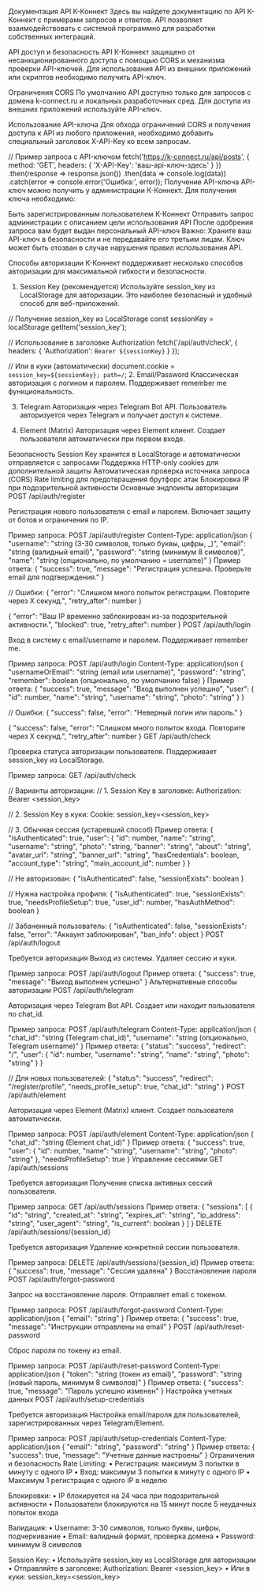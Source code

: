 Документация API К-Коннект
Здесь вы найдете документацию по API К-Коннект с примерами запросов и ответов. API позволяет взаимодействовать с системой программно для разработки собственных интеграций.

API доступ и безопасность
API К-Коннект защищено от несанкционированного доступа с помощью CORS и механизма проверки API-ключей. Для использования API из внешних приложений или скриптов необходимо получить API-ключ.

Ограничения CORS
По умолчанию API доступно только для запросов с домена k-connect.ru и локальных разработочных сред. Для доступа из внешних приложений используйте API-ключ.

Использование API-ключа
Для обхода ограничений CORS и получения доступа к API из любого приложения, необходимо добавить специальный заголовок X-API-Key ко всем запросам.

// Пример запроса с API-ключом
fetch('https://k-connect.ru/api/posts', {
  method: 'GET',
  headers: {
    'X-API-Key': 'ваш-api-ключ-здесь'
  }
})
.then(response => response.json())
.then(data => console.log(data))
.catch(error => console.error('Ошибка:', error));
Получение API-ключа
API-ключ можно получить у администрации К-Коннект. Для получения ключа необходимо:

Быть зарегистрированным пользователем К-Коннект
Отправить запрос администрации с описанием цели использования API
После одобрения запроса вам будет выдан персональный API-ключ
Важно: Храните ваш API-ключ в безопасности и не передавайте его третьим лицам. Ключ может быть отозван в случае нарушения правил использования API.

Способы авторизации
К-Коннект поддерживает несколько способов авторизации для максимальной гибкости и безопасности.

1. Session Key (рекомендуется)
Используйте session_key из LocalStorage для авторизации. Это наиболее безопасный и удобный способ для веб-приложений.

// Получение session_key из LocalStorage
const sessionKey = localStorage.getItem('session_key');

// Использование в заголовке Authorization
fetch('/api/auth/check', {
  headers: {
    'Authorization': `Bearer ${sessionKey}`
  }
});

// Или в куки (автоматически)
document.cookie = `session_key=${sessionKey}; path=/`;
2. Email/Password
Классическая авторизация с логином и паролем. Поддерживает remember me функциональность.

3. Telegram
Авторизация через Telegram Bot API. Пользователь авторизуется через Telegram и получает доступ к системе.

4. Element (Matrix)
Авторизация через Element клиент. Создает пользователя автоматически при первом входе.

Безопасность
Session Key хранится в LocalStorage и автоматически отправляется с запросами
Поддержка HTTP-only cookies для дополнительной защиты
Автоматическая проверка источника запроса (CORS)
Rate limiting для предотвращения брутфорс атак
Блокировка IP при подозрительной активности
Основные эндпоинты авторизации
POST
/api/auth/register

Регистрация нового пользователя с email и паролем. Включает защиту от ботов и ограничения по IP.

Пример запроса:
POST /api/auth/register
Content-Type: application/json
{
  "username": "string (3-30 символов, только буквы, цифры, _)",
  "email": "string (валидный email)",
  "password": "string (минимум 8 символов)",
  "name": "string (опционально, по умолчанию = username)"
}
Пример ответа:
{
  "success": true,
  "message": "Регистрация успешна. Проверьте email для подтверждения."
}

// Ошибки:
{
  "error": "Слишком много попыток регистрации. Повторите через X секунд.",
  "retry_after": number
}

{
  "error": "Ваш IP временно заблокирован из-за подозрительной активности.",
  "blocked": true,
  "retry_after": number
}
POST
/api/auth/login

Вход в систему с email/username и паролем. Поддерживает remember me.

Пример запроса:
POST /api/auth/login
Content-Type: application/json
{
  "usernameOrEmail": "string (email или username)",
  "password": "string",
  "remember": boolean (опционально, по умолчанию false)
}
Пример ответа:
{
  "success": true,
  "message": "Вход выполнен успешно",
  "user": {
    "id": number,
    "name": "string",
    "username": "string",
    "photo": "string"
  }
}

// Ошибки:
{
  "success": false,
  "error": "Неверный логин или пароль."
}

{
  "success": false,
  "error": "Слишком много попыток входа. Повторите через X секунд.",
  "retry_after": number
}
GET
/api/auth/check

Проверка статуса авторизации пользователя. Поддерживает session_key из LocalStorage.

Пример запроса:
GET /api/auth/check

// Варианты авторизации:
// 1. Session Key в заголовке:
Authorization: Bearer <session_key>

// 2. Session Key в куки:
Cookie: session_key=<session_key>

// 3. Обычная сессия (устаревший способ)
Пример ответа:
{
  "isAuthenticated": true,
  "user": {
    "id": number,
    "name": "string",
    "username": "string",
    "photo": "string,
    "banner": "string",
    "about": "string",
    "avatar_url": "string",
    "banner_url": "string",
    "hasCredentials": boolean,
    "account_type": "string",
    "main_account_id": number
  }
}

// Не авторизован:
{
  "isAuthenticated": false,
  "sessionExists": boolean
}

// Нужна настройка профиля:
{
  "isAuthenticated": true,
  "sessionExists": true,
  "needsProfileSetup": true,
  "user_id": number,
  "hasAuthMethod": boolean
}

// Забаненный пользователь:
{
  "isAuthenticated": false,
  "sessionExists": false,
  "error": "Аккаунт заблокирован",
  "ban_info": object
}
POST
/api/auth/logout

Требуется авторизация
Выход из системы. Удаляет сессию и куки.

Пример запроса:
POST /api/auth/logout
Пример ответа:
{
  "success": true,
  "message": "Выход выполнен успешно"
}
Альтернативные способы авторизации
POST
/api/auth/telegram

Авторизация через Telegram Bot API. Создает или находит пользователя по chat_id.

Пример запроса:
POST /api/auth/telegram
Content-Type: application/json
{
  "chat_id": "string (Telegram chat_id)",
  "username": "string (опционально, Telegram username)"
}
Пример ответа:
{
  "status": "success",
  "redirect": "/",
  "user": {
    "id": number,
    "username": "string",
    "name": "string",
    "photo": "string"
  }
}

// Для новых пользователей:
{
  "status": "success",
  "redirect": "/register/profile",
  "needs_profile_setup": true,
  "chat_id": "string"
}
POST
/api/auth/element

Авторизация через Element (Matrix) клиент. Создает пользователя автоматически.

Пример запроса:
POST /api/auth/element
Content-Type: application/json
{
  "chat_id": "string (Element chat_id)"
}
Пример ответа:
{
  "success": true,
  "user": {
    "id": number,
    "name": "string",
    "username": "string",
    "photo": "string"
  },
  "needsProfileSetup": true
}
Управление сессиями
GET
/api/auth/sessions

Требуется авторизация
Получение списка активных сессий пользователя.

Пример запроса:
GET /api/auth/sessions
Пример ответа:
{
  "sessions": [
    {
      "id": "string",
      "created_at": "string",
      "expires_at": "string",
      "ip_address": "string",
      "user_agent": "string",
      "is_current": boolean
    }
  ]
}
DELETE
/api/auth/sessions/{session_id}

Требуется авторизация
Удаление конкретной сессии пользователя.

Пример запроса:
DELETE /api/auth/sessions/{session_id}
Пример ответа:
{
  "success": true,
  "message": "Сессия удалена"
}
Восстановление пароля
POST
/api/auth/forgot-password

Запрос на восстановление пароля. Отправляет email с токеном.

Пример запроса:
POST /api/auth/forgot-password
Content-Type: application/json
{
  "email": "string"
}
Пример ответа:
{
  "success": true,
  "message": "Инструкции отправлены на email"
}
POST
/api/auth/reset-password

Сброс пароля по токену из email.

Пример запроса:
POST /api/auth/reset-password
Content-Type: application/json
{
  "token": "string (токен из email)",
  "password": "string (новый пароль, минимум 8 символов)"
}
Пример ответа:
{
  "success": true,
  "message": "Пароль успешно изменен"
}
Настройка учетных данных
POST
/api/auth/setup-credentials

Требуется авторизация
Настройка email/пароля для пользователей, зарегистрированных через Telegram/Element.

Пример запроса:
POST /api/auth/setup-credentials
Content-Type: application/json
{
  "email": "string",
  "password": "string"
}
Пример ответа:
{
  "success": true,
  "message": "Учетные данные настроены"
}
Ограничения и безопасность
Rate Limiting:
• Регистрация: максимум 3 попытки в минуту с одного IP
• Вход: максимум 3 попытки в минуту с одного IP
• Максимум 1 регистрация с одного IP в неделю

Блокировки:
• IP блокируется на 24 часа при подозрительной активности
• Пользователи блокируются на 15 минут после 5 неудачных попыток входа

Валидация:
• Username: 3-30 символов, только буквы, цифры, подчеркивание
• Email: валидный формат, проверка домена
• Password: минимум 8 символов

Session Key:
• Используйте session_key из LocalStorage для авторизации
• Отправляйте в заголовке: Authorization: Bearer <session_key>
• Или в куки: session_key=<session_key>